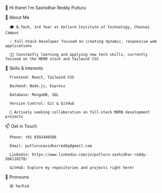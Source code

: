 👋 Hi there! I'm Sashidhar Reddy Putluru

  🚀 About Me

      🎓 B.Tech, 3rd Year at Vellore Institute of Technology, Chennai Campus
  
      💡 Full-Stack Developer focused on creating dynamic, responsive web applications
  
      🧑‍💻 Constantly learning and applying new tech skills, currently focused on the MERN stack and Tailwind CSS
  
  🌱 Skills & Interests

      Frontend: React, Tailwind CSS
  
      Backend: Node.js, Express
  
      Database: MongoDB, SQL
  
      Version Control: Git & GitHub
  
      💞️ Actively seeking collaboration on full-stack MERN development projects
  
  📫 Get in Touch

      Phone: +91 9392440588
  
      Email: putlurusasidharreddy@gmail.com
  
      Linkedin: https://www.linkedin.com/in/putluru-sashidhar-reddy-5b6110278/
  
      GitHub: Explore my repositories and projects right here!
  
  💼 Pronouns

      😄 he/him

